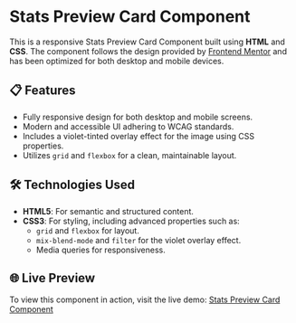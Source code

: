 # Stats Preview Card Component

This is a responsive Stats Preview Card Component built using **HTML** and **CSS**. The component follows the design provided by [Frontend Mentor](https://www.frontendmentor.io) and has been optimized for both desktop and mobile devices.

## 📋 Features
- Fully responsive design for both desktop and mobile screens.
- Modern and accessible UI adhering to WCAG standards.
- Includes a violet-tinted overlay effect for the image using CSS properties.
- Utilizes `grid` and `flexbox` for a clean, maintainable layout.

## 🛠️ Technologies Used
- **HTML5**: For semantic and structured content.
- **CSS3**: For styling, including advanced properties such as:
  - `grid` and `flexbox` for layout.
  - `mix-blend-mode` and `filter` for the violet overlay effect.
  - Media queries for responsiveness.

## 🌐 Live Preview
To view this component in action, visit the live demo:
[Stats Preview Card Component](https://cardcomponent-three.vercel.app/)
